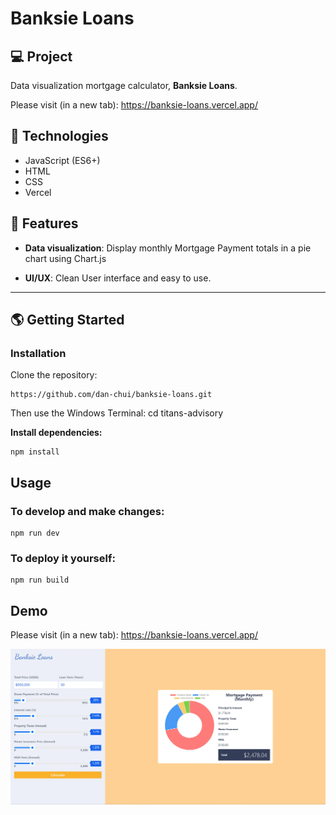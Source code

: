 # Banksie Loans

## 💻 Project
Data visualization mortgage calculator, **Banksie Loans**.

Please visit (in a new tab): https://banksie-loans.vercel.app/

## 🚀 Technologies

- JavaScript (ES6+)
- HTML
- CSS
- Vercel

## 💫 Features

- **Data visualization**: Display monthly Mortgage Payment totals in a pie chart using Chart.js

- **UI/UX**: Clean User interface and easy to use.
  
---

## 🌎 Getting Started

### Installation

Clone the repository:

```
https://github.com/dan-chui/banksie-loans.git
```

Then use the Windows Terminal: cd titans-advisory


**Install dependencies:**

```
npm install
```

## Usage
### To develop and make changes:

```
npm run dev
```

### To deploy it yourself:

```
npm run build
```

## Demo

Please visit (in a new tab): https://banksie-loans.vercel.app/

![](/assets/screenshot.webp)
